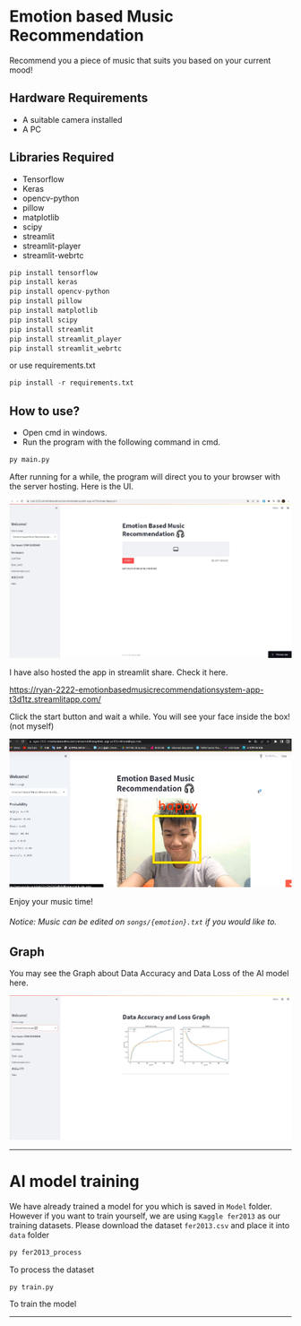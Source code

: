 # Emotion based Music Recommendation

Recommend you a piece of music that suits you based on your current mood!

## Hardware Requirements
- A suitable camera installed 
- A PC

## Libraries Required
- Tensorflow
- Keras
- opencv-python
- pillow
- matplotlib
- scipy
- streamlit
- streamlit-player
- streamlit-webrtc

```python
pip install tensorflow
pip install keras
pip install opencv-python
pip install pillow
pip install matplotlib
pip install scipy
pip install streamlit
pip install streamlit_player
pip install streamlit_webrtc
```

or use requirements.txt

```python
pip install -r requirements.txt
```

## How to use?
- Open cmd in windows.
- Run the program with the following command in cmd.

```python
py main.py
```

After running for a while, the program will direct you to your browser with the server hosting.
Here is the UI.

![avatar](images/UI.jpg)

I have also hosted the app in streamlit share. Check it here.

https://ryan-2222-emotionbasedmusicrecommendationsystem-app-t3d1tz.streamlitapp.com/

Click the start button and wait a while. You will see your face inside the box! (not myself)

![avatar](images/sample1.png)

Enjoy your music time!

###### Notice: Music can be edited on ```songs/{emotion}.txt``` if you would like to.

## Graph
You may see the Graph about Data Accuracy and Data Loss of the AI model here.

![avatar](images/sample2.jpg)

---

# AI model training 

We have already trained a model for you which is saved in ```Model``` folder. However if you want to train yourself, we are using ```Kaggle fer2013``` as our training datasets. Please download the dataset ```fer2013.csv``` and place it into ```data``` folder

```python
py fer2013_process 
``` 
To process the dataset

```python
py train.py
```
To train the model

---

